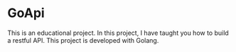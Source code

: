 # GoApi

This is an educational project. In this project, I have taught you how to build a restful API. This project is developed with Golang.
